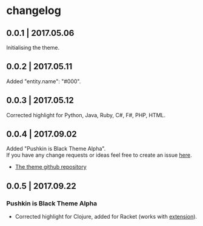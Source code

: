 # changelog
## 0.0.1 | 2017.05.06
Initialising the theme.

## 0.0.2 | 2017.05.11
Added "entity.name": "#000".

## 0.0.3 | 2017.05.12
Corrected highlight for Python, Java, Ruby, C#, F#, PHP, HTML.

## 0.0.4 | 2017.09.02
Added "Pushkin is Black Theme Alpha".  
If you have any change requests or ideas feel free to create an issue [here](https://github.com/llatigid/Pushkin-is-White-Theme/issues).
* [The theme github repository](https://github.com/llatigid/Pushkin-is-White-Theme)

## 0.0.5 | 2017.09.22
### Pushkin is Black Theme Alpha
* Corrected highlight for Clojure, added for Racket (works with [extension](https://marketplace.visualstudio.com/items?itemName=karyfoundation.racket)).